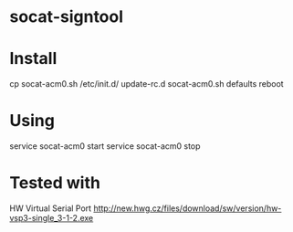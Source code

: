 # socat-signtool

# Install
cp socat-acm0.sh /etc/init.d/
update-rc.d socat-acm0.sh defaults
reboot


# Using
service socat-acm0 start
service socat-acm0 stop

# Tested with 
HW Virtual Serial Port
http://new.hwg.cz/files/download/sw/version/hw-vsp3-single_3-1-2.exe
